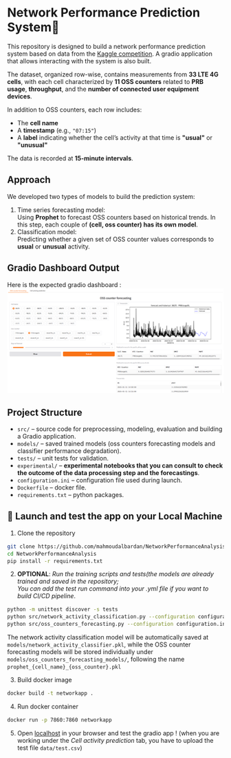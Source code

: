 # Network Performance Prediction System📡

This repository is designed to build a network performance prediction system based 
on data from the [Kaggle competition](https://www.kaggle.com/c/anomaly-detection-in-4g-cellular-networks/overview). 
A gradio application that allows interacting with the system is also built.

The dataset, organized row-wise, contains measurements from **33 LTE 4G cells**, with each cell characterized
by **11 OSS counters** related to **PRB usage**, **throughput**, and the **number of connected user equipment devices**.

In addition to OSS counters, each row includes:
- The **cell name**
- A **timestamp** (e.g., `"07:15"`)
- A **label** indicating whether the cell’s activity at that time is **"usual"** or **"unusual"**

The data is recorded at **15-minute intervals**.
## Approach
We developed two types of models to build the prediction system:
1. Time series forecasting model:  
   Using **Prophet** to forecast OSS counters based on historical trends. In this step, each couple of **(cell, oss counter) has its own model**.
2. Classification model:  
   Predicting whether a given set of OSS counter values corresponds to **usual** or **unusual** activity.

## Gradio Dashboard Output
Here is the expected gradio dashboard :
![Gradio Dashboard](models/results/gradio_oss.png)

## Project Structure

- `src/` – source code for preprocessing, modeling, evaluation and building a Gradio application.
- `models/` – saved trained models (oss counters forecasting models and classifier performance degradation).
- `tests/` – unit tests for validation.
- `experimental/` – **experimental notebooks that you can consult to check the outcome of the data processing step and the forecastings**.
- `configuration.ini` – configuration file used during launch.
- `Dockerfile` – docker file.
- `requirements.txt` – python packages.

## 🚀 Launch and test the app on your Local Machine

1. Clone the repository

```bash
git clone https://github.com/mahmoudalbardan/NetworkPerformanceAnalysis.git
cd NetworkPerformanceAnalysis
pip install -r requirements.txt
```

2. **OPTIONAL**: *Run the training scripts and tests(the models are already trained and saved in the repository;  
You can add the test run command into your .yml file if you want to build CI/CD pipeline*.
```bash
python -m unittest discover -s tests 
python src/network_activity_classification.py --configuration configuration.ini 
python src/oss_counters_forecasting.py --configuration configuration.ini 
```
The network activity classification model will be automatically saved at `models/network_activity_classifier.pkl`, 
while the OSS counter forecasting models will be stored individually under
`models/oss_counters_forecasting_models/`, following the name `prophet_{cell_name}_{oss_counter}.pkl`

3. Build docker image
```bash
docker build -t networkapp .
```
4.  Run docker container
```bash
docker run -p 7860:7860 networkapp
```
5. Open [localhost](http://127.0.0.1:7860) in your browser and test the gradio app ! 
(when you are working under the *Cell activity prediction* tab, you have to upload the test file `data/test.csv`)

